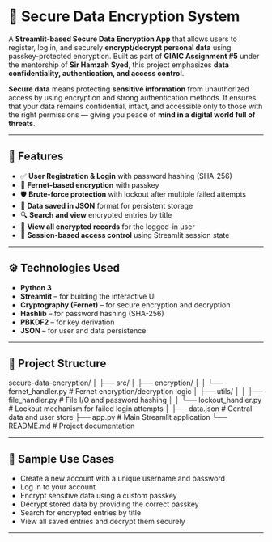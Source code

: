 # 🔐 Secure Data Encryption System

A **Streamlit-based Secure Data Encryption App** that allows users to register, log in, and securely **encrypt/decrypt personal data** using passkey-protected encryption. Built as part of **GIAIC Assignment #5** under the mentorship of **Sir Hamzah Syed**, this project emphasizes **data confidentiality, authentication, and access control**.

**Secure data** means protecting **sensitive information** from unauthorized access by using encryption and strong authentication methods. It ensures that your data remains confidential, intact, and accessible only to those with the right permissions — giving you peace of **mind in a digital world full of threats**.

---

## 📌 Features

- ✅ **User Registration & Login** with password hashing (SHA-256)  
- 🔑 **Fernet-based encryption** with passkey  
- 🛡️ **Brute-force protection** with lockout after multiple failed attempts  
- 📁 **Data saved in JSON** format for persistent storage  
- 🔍 **Search and view** encrypted entries by title  
- 📂 **View all encrypted records** for the logged-in user  
- 🔐 **Session-based access control** using Streamlit session state  

---

## ⚙️ Technologies Used

- **Python 3**  
- **Streamlit** – for building the interactive UI  
- **Cryptography (Fernet)** – for secure encryption and decryption  
- **Hashlib** – for password hashing (SHA-256)  
- **PBKDF2** – for key derivation  
- **JSON** – for user and data persistence  

---

## 📁 Project Structure

secure-data-encryption/
│
├── src/
│ ├── encryption/
│ │ └── fernet_handler.py # Fernet encryption/decryption logic
│ ├── utils/
│ │ ├── file_handler.py # File I/O and password hashing
│ │ └── lockout_handler.py # Lockout mechanism for failed login attempts
│
├── data.json # Central data and user store
├── app.py # Main Streamlit application
└── README.md # Project documentation

---

## 🧪 **Sample Use Cases**

- Create a new account with a unique username and password  
- Log in to your account  
- Encrypt sensitive data using a custom passkey  
- Decrypt stored data by providing the correct passkey  
- Search for encrypted entries by title  
- View all saved entries and decrypt them securely  

---
